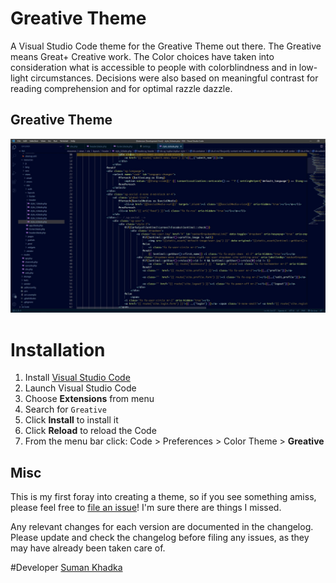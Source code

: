# Greative Theme

A Visual Studio Code theme for the Greative Theme out there. The Greative means Great+ Creative work. The Color choices have taken into consideration what is accessible to people with colorblindness and in low-light circumstances. Decisions were also based on meaningful contrast for reading comprehension and for optimal razzle dazzle.

## Greative Theme
![First Screen](screenshot.jpg)

# Installation

1.  Install [Visual Studio Code](https://code.visualstudio.com/)
2.  Launch Visual Studio Code
3.  Choose **Extensions** from menu
4.  Search for `Greative`
5.  Click **Install** to install it
6.  Click **Reload** to reload the Code
7.  From the menu bar click: Code > Preferences > Color Theme > **Greative**

## Misc

This is my first foray into creating a theme, so if you see something amiss, please feel free to [file an issue](https://github.com/SumanKhdka/Greative-VSCode-Theme/issues)! I'm sure there are things I missed.

Any relevant changes for each version are documented in the changelog. Please update and check the changelog before filing any issues, as they may have already been taken care of.



#Developer
[Suman Khadka](https://sumankhadka.net)

